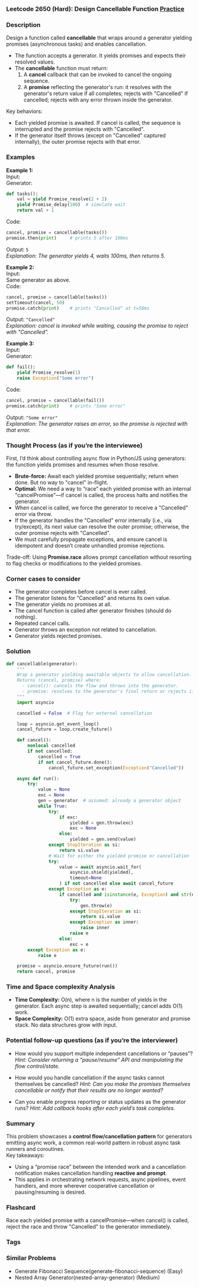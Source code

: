 ### Leetcode 2650 (Hard): Design Cancellable Function [Practice](https://leetcode.com/problems/design-cancellable-function)

### Description  
Design a function called **cancellable** that wraps around a generator yielding promises (asynchronous tasks) and enables cancellation.  
- The function accepts a generator. It yields promises and expects their resolved values.
- The **cancellable** function must return:
  1. A **cancel** callback that can be invoked to cancel the ongoing sequence.
  2. A **promise** reflecting the generator's run: it resolves with the generator's return value if all completes; rejects with "Cancelled" if cancelled; rejects with any error thrown inside the generator.

Key behaviors:
- Each yielded promise is awaited. If cancel is called, the sequence is interrupted and the promise rejects with "Cancelled".
- If the generator itself throws (except on "Cancelled" captured internally), the outer promise rejects with that error.

### Examples  

**Example 1:**  
Input:  
Generator:
```python
def tasks():
    val = yield Promise_resolve(2 + 2)
    yield Promise_delay(100)  # simulate wait
    return val + 1
```
Code:
```python
cancel, promise = cancellable(tasks())
promise.then(print)     # prints 5 after 100ms
```
Output: `5`  
*Explanation: The generator yields 4, waits 100ms, then returns 5.*

**Example 2:**  
Input:  
Same generator as above.  
Code:
```python
cancel, promise = cancellable(tasks())
setTimeout(cancel, 50)
promise.catch(print)    # prints "Cancelled" at t=50ms
```
Output: `"Cancelled"`  
*Explanation: cancel is invoked while waiting, causing the promise to reject with "Cancelled".*

**Example 3:**  
Input:  
Generator:
```python
def fail():
    yield Promise_resolve(1)
    raise Exception("Some error")
```
Code:
```python
cancel, promise = cancellable(fail())
promise.catch(print)    # prints "Some error"
```
Output: `"Some error"`  
*Explanation: The generator raises an error, so the promise is rejected with that error.*

### Thought Process (as if you’re the interviewee)  
First, I’d think about controlling async flow in Python/JS using generators: the function yields promises and resumes when those resolve.  
- **Brute-force:** Await each yielded promise sequentially; return when done. But no way to "cancel" in-flight.
- **Optimal:** We need a way to “race” each yielded promise with an internal "cancelPromise"—if cancel is called, the process halts and notifies the generator.  
- When cancel is called, we force the generator to receive a "Cancelled" error via throw.
- If the generator handles the "Cancelled" error internally (i.e., via try/except), its next value can resolve the outer promise; otherwise, the outer promise rejects with "Cancelled".
- We must carefully propagate exceptions, and ensure cancel is idempotent and doesn’t create unhandled promise rejections.

Trade-off: Using **Promise.race** allows prompt cancellation without resorting to flag checks or modifications to the yielded promises.

### Corner cases to consider  
- The generator completes before cancel is ever called.
- The generator listens for "Cancelled" and returns its own value.
- The generator yields no promises at all.
- The cancel function is called after generator finishes (should do nothing).
- Repeated cancel calls.
- Generator throws an exception not related to cancellation.
- Generator yields rejected promises.

### Solution

```python
def cancellable(generator):
    """
    Wrap a generator yielding awaitable objects to allow cancellation.
    Returns (cancel, promise) where:
      - cancel(): cancels the flow and throws into the generator.
      - promise: resolves to the generator's final return or rejects if cancelled or exception thrown.
    """
    import asyncio

    cancelled = False  # Flag for external cancellation

    loop = asyncio.get_event_loop()
    cancel_future = loop.create_future()

    def cancel():
        nonlocal cancelled
        if not cancelled:
            cancelled = True
            if not cancel_future.done():
                cancel_future.set_exception(Exception("Cancelled"))

    async def run():
        try:
            value = None
            exc = None
            gen = generator  # assumed: already a generator object
            while True:
                try:
                    if exc:
                        yielded = gen.throw(exc)
                        exc = None
                    else:
                        yielded = gen.send(value)
                except StopIteration as si:
                    return si.value
                # Wait for either the yielded promise or cancellation
                try:
                    value = await asyncio.wait_for(
                        asyncio.shield(yielded),
                        timeout=None
                    ) if not cancelled else await cancel_future
                except Exception as e:
                    if cancelled and isinstance(e, Exception) and str(e) == "Cancelled":
                        try:
                            gen.throw(e)
                        except StopIteration as si:
                            return si.value
                        except Exception as inner:
                            raise inner
                        raise e
                    else:
                        exc = e
        except Exception as e:
            raise e

    promise = asyncio.ensure_future(run())
    return cancel, promise
```

### Time and Space complexity Analysis  

- **Time Complexity:** O(n), where n is the number of yields in the generator. Each async step is awaited sequentially; cancel adds O(1) work.
- **Space Complexity:** O(1) extra space, aside from generator and promise stack. No data structures grow with input.

### Potential follow-up questions (as if you’re the interviewer)  

- How would you support multiple independent cancellations or “pauses”?
  *Hint: Consider returning a “pause/resume” API and manipulating the flow control/state.*

- How would you handle cancellation if the async tasks cannot themselves be cancelled?
  *Hint: Can you make the promises themselves cancellable or notify that their results are no longer wanted?*

- Can you enable progress reporting or status updates as the generator runs?
  *Hint: Add callback hooks after each yield’s task completes.*

### Summary
This problem showcases a **control flow/cancellation pattern** for generators emitting async work, a common real-world pattern in robust async task runners and coroutines.  
Key takeaways:  
- Using a “promise race” between the intended work and a cancellation notification makes cancellation handling **reactive and prompt**.
- This applies in orchestrating network requests, async pipelines, event handlers, and more wherever cooperative cancellation or pausing/resuming is desired.


### Flashcard
Race each yielded promise with a cancelPromise—when cancel() is called, reject the race and throw "Cancelled" to the generator immediately.

### Tags

### Similar Problems
- Generate Fibonacci Sequence(generate-fibonacci-sequence) (Easy)
- Nested Array Generator(nested-array-generator) (Medium)
